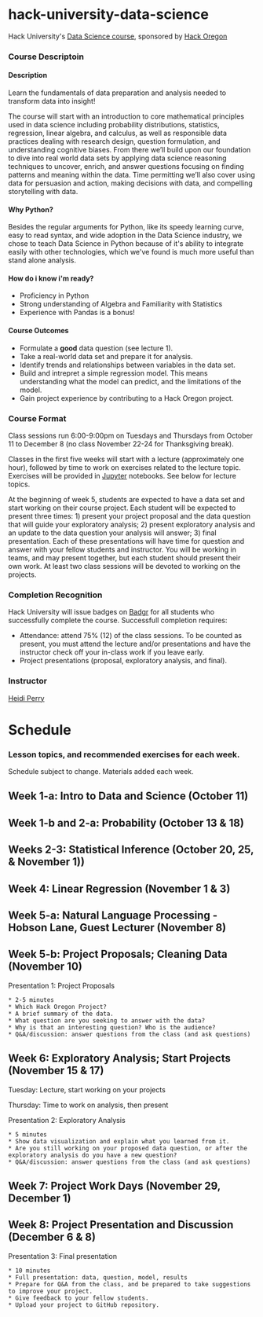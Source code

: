 # hack-university-data-science
Hack University's [Data Science course](http://www.hackoregon.org/database-cohort), sponsored by [Hack Oregon](http://hackoregon.org)


### Course Descriptoin

#### Description

Learn the fundamentals of data preparation and analysis needed to transform data into insight!

The course will start with an introduction to core mathematical principles used in data science including probability distributions, statistics, regression, linear algebra, and calculus, as well as responsible data practices dealing with research design, question formulation, and understanding cognitive biases. From there we’ll build upon our foundation to dive into real world data sets by applying data science reasoning techniques to uncover, enrich, and answer questions focusing on finding patterns and meaning within the data. Time permitting we’ll also cover using data for persuasion and action, making decisions with data, and compelling storytelling with data.

#### Why Python?

Besides the regular arguments for Python, like its speedy learning curve, easy to read syntax, and wide adoption in the Data Science industry, we chose to teach Data Science in Python because of it's ability to integrate easily with other technologies, which we've found is much more useful than stand alone analysis.

#### How do i know i'm ready?

* Proficiency in Python
* Strong understanding of Algebra and Familiarity with Statistics
* Experience with Pandas is a bonus!

#### Course Outcomes

* Formulate a **good** data question (see lecture 1).
* Take a real-world data set and prepare it for analysis.
* Identify trends and relationships between variables in the data set.
* Build and intrepret a simple regression model. This means understanding what the model can predict, and the limitations of the model.
* Gain project experience by contributing to a Hack Oregon project.


### Course Format

Class sessions run 6:00-9:00pm on Tuesdays and Thursdays from October 11 to December 8 (no class November 22-24 for Thanksgiving break). 

Classes in the first five weeks will start with a lecture (approximately one hour), followed by time to work on exercises related to the lecture topic. Exercises will be provided in [Jupyter](http://jupyter.org/) notebooks. See below for lecture topics.

At the beginning of week 5, students are expected to have a data set and start working on their course project. Each student will be expected to present three times: 1) present your project proposal and the data question that will guide your exploratory analysis; 2) present exploratory analysis and an update to the data question your analysis will answer; 3) final presentation. Each of these presentations will have time for question and answer with your fellow students and instructor. You will be working in teams, and may present together, but each student should present their own work. At least two class sessions will be devoted to working on the projects. 


### Completion Recognition

Hack University will issue badges on [Badgr](http://info.badgr.io/) for all students who successfully complete the course. Successfull completion requires:
* Attendance: attend 75% (12) of the class sessions. To be counted as present, you must attend the lecture and/or presentations and have the instructor check off your in-class work if you leave early.
* Project presentations (proposal, exploratory analysis, and final).

### Instructor
[Heidi Perry](www.linkedin.com/in/heidiperryphd)


# Schedule
### Lesson topics, and recommended exercises for each week.
Schedule subject to change. Materials added each week.


## Week 1-a: Intro to Data and Science (October 11)

## Week 1-b and 2-a: Probability (October 13 & 18)

## Weeks 2-3: Statistical Inference (October 20, 25, & November 1))

## Week 4: Linear Regression (November 1 & 3)

## Week 5-a: Natural Language Processing - Hobson Lane, Guest Lecturer (November 8)

## Week 5-b: Project Proposals; Cleaning Data (November 10)
Presentation 1: Project Proposals

    * 2-5 minutes
    * Which Hack Oregon Project?
    * A brief summary of the data.
    * What question are you seeking to answer with the data?
    * Why is that an interesting question? Who is the audience?
    * Q&A/discussion: answer questions from the class (and ask questions)

## Week 6: Exploratory Analysis; Start Projects (November 15 & 17)
Tuesday: Lecture, start working on your projects

Thursday: Time to work on analysis, then present

Presentation 2: Exploratory Analysis

    * 5 minutes
    * Show data visualization and explain what you learned from it.
    * Are you still working on your proposed data question, or after the exploratory analysis do you have a new question?
    * Q&A/discussion: answer questions from the class (and ask questions)

## Week 7: Project Work Days (November 29, December 1)

## Week 8: Project Presentation and Discussion (December 6 & 8)
Presentation 3: Final presentation

    * 10 minutes
    * Full presentation: data, question, model, results
    * Prepare for Q&A from the class, and be prepared to take suggestions to improve your project.
    * Give feedback to your fellow students.
    * Upload your project to GitHub repository.

